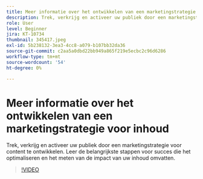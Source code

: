 ```yaml
---
title: Meer informatie over het ontwikkelen van een marketingstrategie voor inhoud
description: Trek, verkrijg en activeer uw publiek door een marketingstrategie voor content te ontwikkelen.
role: User
level: Beginner
jira: KT-10734
thumbnail: 345417.jpeg
exl-id: 5b238132-3ea3-4cc8-a079-b107bb32da36
source-git-commit: c2aa5a0dbd22bb949a865f219e5ecbc2c96d6286
workflow-type: tm+mt
source-wordcount: '54'
ht-degree: 0%

---
```


# Meer informatie over het ontwikkelen van een marketingstrategie voor inhoud

Trek, verkrijg en activeer uw publiek door een marketingstrategie voor content te ontwikkelen. Leer de belangrijkste stappen voor succes die het optimaliseren en het meten van de impact van uw inhoud omvatten.

>[!VIDEO](https://video.tv.adobe.com/v/345417/?quality=12&learn=on)
